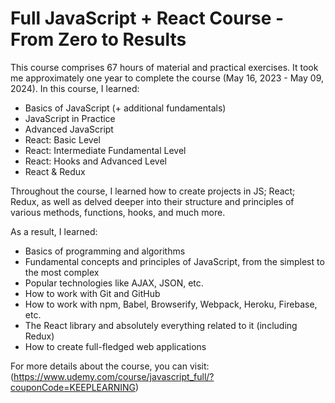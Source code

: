 # Full JavaScript + React Course - From Zero to Results

This course comprises 67 hours of material and practical exercises. It took me approximately one year to complete the course (May 16, 2023 - May 09, 2024). In this course, I learned:

- Basics of JavaScript (+ additional fundamentals)
- JavaScript in Practice
- Advanced JavaScript
- React: Basic Level
- React: Intermediate Fundamental Level
- React: Hooks and Advanced Level
- React & Redux

Throughout the course, I learned how to create projects in JS; React; Redux, as well as delved deeper into their structure and principles of various methods, functions, hooks, and much more.

As a result, I learned:

- Basics of programming and algorithms
- Fundamental concepts and principles of JavaScript, from the simplest to the most complex
- Popular technologies like AJAX, JSON, etc.
- How to work with Git and GitHub
- How to work with npm, Babel, Browserify, Webpack, Heroku, Firebase, etc.
- The React library and absolutely everything related to it (including Redux)
- How to create full-fledged web applications

For more details about the course, you can visit: (https://www.udemy.com/course/javascript_full/?couponCode=KEEPLEARNING)
